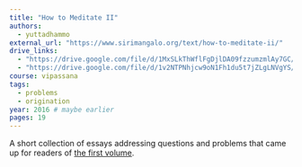 ```yaml
---
title: "How to Meditate II"
authors:
  - yuttadhammo
external_url: "https://www.sirimangalo.org/text/how-to-meditate-ii/"
drive_links:
  - "https://drive.google.com/file/d/1MxSLkThWflFgDjlDA09fzzumzmlAy7GC/view?usp=drivesdk"
  - "https://drive.google.com/file/d/1v2NTPNhjcw9oN1Fh1du5t7jZLgLNVgYS/view?usp=drivesdk"
course: vipassana
tags:
  - problems
  - origination
year: 2016 # maybe earlier
pages: 19
---
```


A short collection of essays addressing questions and problems that came up for readers of [the first volume](/content/booklets/how-to-meditate_yuttadhammo).

